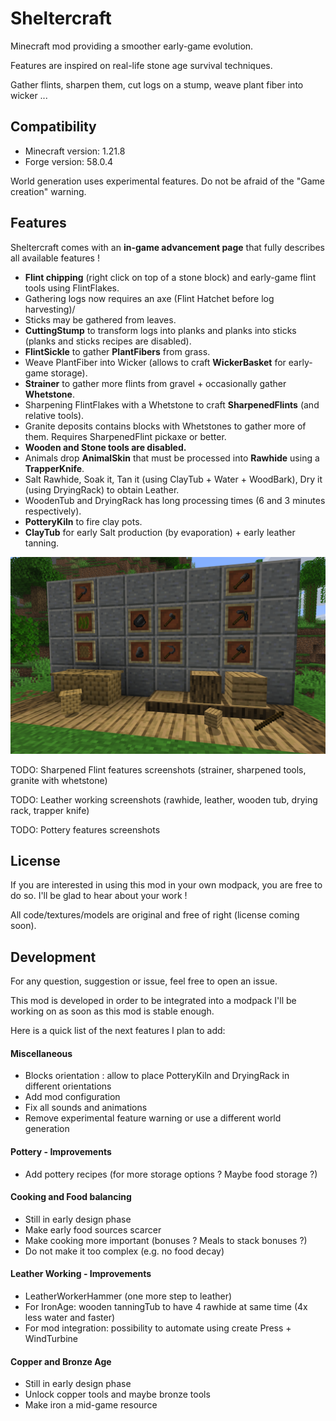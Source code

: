 # Sheltercraft

Minecraft mod providing a smoother early-game evolution.

Features are inspired on real-life stone age survival techniques.

Gather flints, sharpen them, cut logs on a stump, weave plant fiber into wicker ...

## Compatibility

- Minecraft version: 1.21.8
- Forge version: 58.0.4

World generation uses experimental features. Do not be afraid of the "Game creation" warning.

## Features

Sheltercraft comes with an __in-game advancement page__ that fully describes all available features ! 

- __Flint chipping__ (right click on top of a stone block) and early-game flint tools using FlintFlakes.
- Gathering logs now requires an axe (Flint Hatchet before log harvesting)/
- Sticks may be gathered from leaves.
- __CuttingStump__ to transform logs into planks and planks into sticks (planks and sticks recipes are disabled).
- __FlintSickle__ to gather __PlantFibers__ from grass.
- Weave PlantFiber into Wicker (allows to craft __WickerBasket__ for early-game storage).
- __Strainer__ to gather more flints from gravel + occasionally gather __Whetstone__.
- Sharpening FlintFlakes with a Whetstone to craft __SharpenedFlints__ (and relative tools).
- Granite deposits contains blocks with Whetstones to gather more of them. Requires SharpenedFlint pickaxe or better.
- __Wooden and Stone tools are disabled.__
- Animals drop __AnimalSkin__ that must be processed into __Rawhide__ using a __TrapperKnife__.
- Salt Rawhide, Soak it, Tan it (using ClayTub + Water + WoodBark), Dry it (using DryingRack) to obtain Leather.
- WoodenTub and DryingRack has long processing times (6 and 3 minutes respectively).
- __PotteryKiln__ to fire clay pots.
- __ClayTub__ for early Salt production (by evaporation) + early leather tanning.

![features.png](features.png)

TODO: Sharpened Flint features screenshots (strainer, sharpened tools, granite with whetstone)

TODO: Leather working screenshots (rawhide, leather, wooden tub, drying rack, trapper knife)

TODO: Pottery features screenshots

## License

If you are interested in using this mod in your own modpack, you are free to do so. I'll be glad to hear about your work !

All code/textures/models are original and free of right (license coming soon).

## Development

For any question, suggestion or issue, feel free to open an issue.

This mod is developed in order to be integrated into a modpack I'll be working on as soon as this mod is stable enough.

Here is a quick list of the next features I plan to add:


#### Miscellaneous

- Blocks orientation : allow to place PotteryKiln and DryingRack in different orientations
- Add mod configuration
- Fix all sounds and animations
- Remove experimental feature warning or use a different world generation

#### Pottery - Improvements

- Add pottery recipes (for more storage options ? Maybe food storage ?)

#### Cooking and Food balancing

- Still in early design phase
- Make early food sources scarcer
- Make cooking more important (bonuses ? Meals to stack bonuses ?)
- Do not make it too complex (e.g. no food decay)

#### Leather Working - Improvements

- LeatherWorkerHammer (one more step to leather)
- For IronAge: wooden tanningTub to have 4 rawhide at same time (4x less water and faster)
- For mod integration: possibility to automate using create Press + WindTurbine

#### Copper and Bronze Age

- Still in early design phase
- Unlock copper tools and maybe bronze tools
- Make iron a mid-game resource
